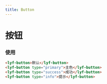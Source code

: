 ```yaml
---
title: Button
---
```


# 按钮
<script>
export default {
  data() {
    return {
      button: '默认'
    }
  }
}
</script>

<template>
  <lyf-button>{{button}}</lyf-button>
  <lyf-button type="primary">主色</lyf-button>
  <lyf-button type="success">成功</lyf-button>
  <lyf-button type="info">提示</lyf-button>
</template>

### 使用
```html
<lyf-button>默认</lyf-button>
<lyf-button type="primary">主色</lyf-button>
<lyf-button type="success">成功</lyf-button>
<lyf-button type="info">提示</lyf-button>
```